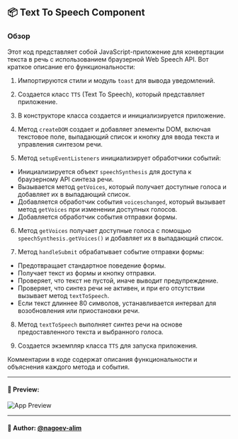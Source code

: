 ## 📦 Text To Speech Component

### Обзор
Этот код представляет собой JavaScript-приложение для конвертации текста в речь с использованием браузерной Web Speech API. Вот краткое описание его функциональности:

1. Импортируются стили и модуль `toast` для вывода уведомлений.

2. Создается класс `TTS` (Text To Speech), который представляет приложение.

3. В конструкторе класса создается и инициализируется приложение.

4. Метод `createDOM` создает и добавляет элементы DOM, включая текстовое поле, выпадающий список и кнопку для ввода текста и управления синтезом речи.

5. Метод `setupEventListeners` инициализирует обработчики событий:
  - Инициализируется объект `speechSynthesis` для доступа к браузерному API синтеза речи.
  - Вызывается метод `getVoices`, который получает доступные голоса и добавляет их в выпадающий список.
  - Добавляется обработчик события `voiceschanged`, который вызывает метод `getVoices` при изменении доступных голосов.
  - Добавляется обработчик события отправки формы.

6. Метод `getVoices` получает доступные голоса с помощью `speechSynthesis.getVoices()` и добавляет их в выпадающий список.

7. Метод `handleSubmit` обрабатывает событие отправки формы:
  - Предотвращает стандартное поведение формы.
  - Получает текст из формы и кнопку отправки.
  - Проверяет, что текст не пустой, иначе выводит предупреждение.
  - Проверяет, что синтез речи не активен, и при его отсутствии вызывает метод `textToSpeech`.
  - Если текст длиннее 80 символов, устанавливается интервал для возобновления или приостановки речи.

8. Метод `textToSpeech` выполняет синтез речи на основе предоставленного текста и выбранного голоса.

9. Создается экземпляр класса `TTS` для запуска приложения.

Комментарии в коде содержат описания функциональности и объяснения каждого метода и события.

---

#### 🌄 Preview:

![App Preview](https://lh3.googleusercontent.com/drive-viewer/AITFw-yGlq9tg5uWCnSsk4k8hVEAxJjRZVh5fJYwbbePwjU9YBrwGNcCbEhTU7mFDE9CzobFCG73t2ubG5WORmOqs7tohur_=s1600)


-----

#### 🙌 Author: [@nagoev-alim](https://github.com/nagoev-alim)

